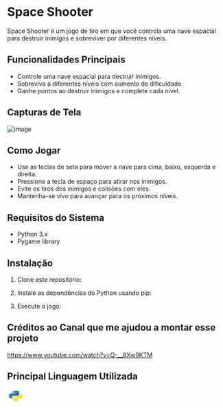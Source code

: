 # Space Shooter

Space Shooter é um jogo de tiro em que você controla uma nave espacial para destruir inimigos e sobreviver por diferentes níveis.

## Funcionalidades Principais

- Controle uma nave espacial para destruir inimigos.
- Sobreviva a diferentes níveis com aumento de dificuldade.
- Ganhe pontos ao destruir inimigos e complete cada nível.

## Capturas de Tela

![image](https://github.com/will-csc/SpaceInvaders-Em-Python/assets/168695261/32d772ca-16b4-471d-8bae-24b08e7ed5c5)

## Como Jogar

- Use as teclas de seta para mover a nave para cima, baixo, esquerda e direita.
- Pressione a tecla de espaço para atirar nos inimigos.
- Evite os tiros dos inimigos e colisões com eles.
- Mantenha-se vivo para avançar para os próximos níveis.

## Requisitos do Sistema

- Python 3.x
- Pygame library

## Instalação

1. Clone este repositório:

2. Instale as dependências do Python usando pip:

3. Execute o jogo:

## Créditos ao Canal que me ajudou a montar esse projeto
https://www.youtube.com/watch?v=Q-__8Xw9KTM

## Principal Linguagem Utilizada
<img align="center" alt="Will-Python" height="30" width="40" src="https://raw.githubusercontent.com/devicons/devicon/master/icons/python/python-original.svg">

